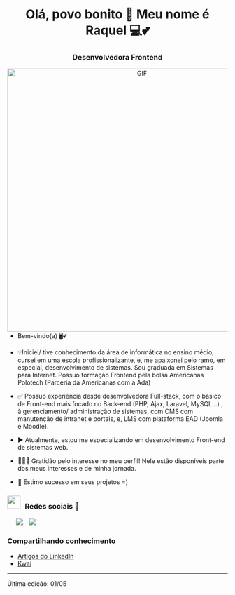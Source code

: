 <h1 align="center">Olá, povo bonito 👋 Meu nome é Raquel 💻💕</h1>
<h3 align="center">Desenvolvedora Frontend</h3>

<a target="_blank" align="center">
  <img align="right" top="500" width="600" alt="GIF" src="https://user-images.githubusercontent.com/8225317/235526948-4588e2c9-534f-4258-ba11-861fd809eadd.jpg">
</a>

<br>

- Bem-vindo(a) 🖥️💕

- 💡Iniciei/ tive conhecimento da área de informática no ensino médio, cursei em uma escola profissionalizante, e, me apaixonei pelo ramo, em especial, desenvolvimento de sistemas. Sou graduada em Sistemas para Internet. Possuo formação Frontend pela bolsa Americanas Polotech (Parceria da Americanas com a Ada)

- ✅ Possuo experiência desde desenvolvedora Full-stack, com o básico de Front-end mais focado no Back-end (PHP, Ajax, Laravel, MySQL...) , à gerenciamento/ administração de sistemas, com CMS com manutenção de intranet e portais, e, LMS com plataforma EAD (Joomla e Moodle).

- ▶️ Atualmente, estou me especializando em desenvolvimento Front-end de sistemas web.

- 👩🏻‍💻 Gratidão pelo interesse no meu perfil! Nele estão disponíveis parte dos meus interesses e de minha jornada.

- 🌟 Estimo sucesso em seus projetos =)

<h3 > <img src="https://media.giphy.com/media/iY8CRBdQXODJSCERIr/giphy.gif" width="30" height="30" style="margin-right: 10px;">Redes sociais 🤝 </h3>

<p align="center">

 <div  class="icons-social" style="margin-left: 10px;">
        <a style="margin-left: 10px;"  target="_blank" href="https://www.linkedin.com/in/raquel-barra/">
			<img src="https://img.icons8.com/doodle/40/000000/linkedin--v2.png"></a>
        <a style="margin-left: 10px;" target="_blank" href="https://github.com/raquelbarra">
		<img src="https://img.icons8.com/doodle/40/000000/github--v1.png"></a>
      </div>

</p>

### Compartilhando conhecimento

<!-- BLOG-POST-LIST:START -->

- [Artigos do LinkedIn](https://www.linkedin.com/in/raquel-barra/recent-activity/posts/)
- [Kwai](https://kwai-video.com/u/@notasDaBarraRed/oCaEtP7x)
<!-- BLOG-POST-LIST:END -->

---

Última edição: 01/05
